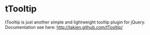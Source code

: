 tTooltip
========

tTooltip is just another simple and lightweight tooltip plugin for jQuery. 
Documentation see here: http://takien.github.com/tTooltip/